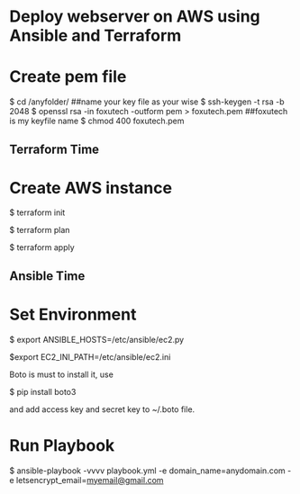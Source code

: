 # Deploy webserver on AWS using Ansible and Terraform

# Create pem file
$ cd /anyfolder/   ##name your key file as your wise
$ ssh-keygen -t rsa -b 2048
$ openssl rsa -in foxutech -outform pem > foxutech.pem   ##foxutech is my keyfile name
$ chmod 400 foxutech.pem

## Terraform Time
# Create AWS instance
$ terraform init

$ terraform plan

$ terraform apply


## Ansible Time
# Set Environment
$ export ANSIBLE_HOSTS=/etc/ansible/ec2.py

$export EC2_INI_PATH=/etc/ansible/ec2.ini

Boto is must to install it, use 

$ pip install boto3

and add access key and secret key to ~/.boto file.

# Run Playbook

$ ansible-playbook -vvvv playbook.yml -e domain_name=anydomain.com -e letsencrypt_email=myemail@gmail.com
